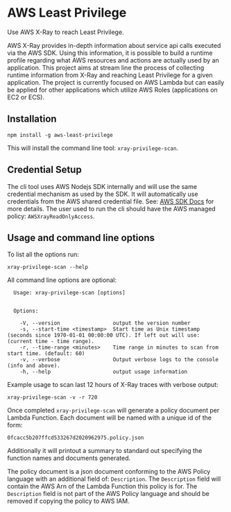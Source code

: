 AWS Least Privilege
===================

Use AWS X-Ray to reach Least Privilege.

AWS X-Ray provides in-depth information about service api calls executed via the AWS SDK. Using this information, it is possible to build a runtime profile regarding what AWS resources and actions are actually used by an application. This project aims at stream line the process of collecting runtime information from X-Ray and reaching Least Privilege for a given application. The project is currently focused on AWS Lambda but can easily be applied for other applications which utilize AWS Roles (applications on EC2 or ECS).

## Installation

```
npm install -g aws-least-privilege
```

This will install the command line tool: `xray-privilege-scan`.

## Credential Setup

The cli tool uses AWS Nodejs SDK internally and will use the same credential mechanism as used by the SDK. It will automatically use credentials from the AWS shared credential file. See: [AWS SDK Docs](https://docs.aws.amazon.com/sdk-for-javascript/v2/developer-guide/loading-node-credentials-shared.html) for more details. The user used to run the cli should have the AWS managed policy: `AWSXrayReadOnlyAccess`. 

## Usage and command line options

To list all the options run:

`xray-privilege-scan --help`

All command line options are optional:

```
  Usage: xray-privilege-scan [options]


  Options:

    -V, --version                 output the version number
    -s, --start-time <timestamp>  Start time as Unix timestamp (seconds since 1970-01-01 00:00:00 UTC). If left out will use: (current time - time range).
    -r, --time-range <minutes>    Time range in minutes to scan from start time. (default: 60)
    -v, --verbose                 Output verbose logs to the console (info and above).
    -h, --help                    output usage information
```

Example usage to scan last 12 hours of X-Ray traces with verbose output:

```
xray-privilege-scan -v -r 720
```

Once completed `xray-privilege-scan` will generate a policy document per Lambda Function. Each document will be named with a unique id of the form:

`0fcacc5b207ffcd533267d2020962975.policy.json`

Additionally it will printout a summary to standard out specifying the function names and documents generated. 

The policy document is a json document conforming to the AWS Policy language with an additional field of: `Description`. The `Description` field will contain the AWS Arn of the Lambda Function this policy is for. The `Description` field is not part of the AWS Policy language and should be removed if copying the policy to AWS IAM.


